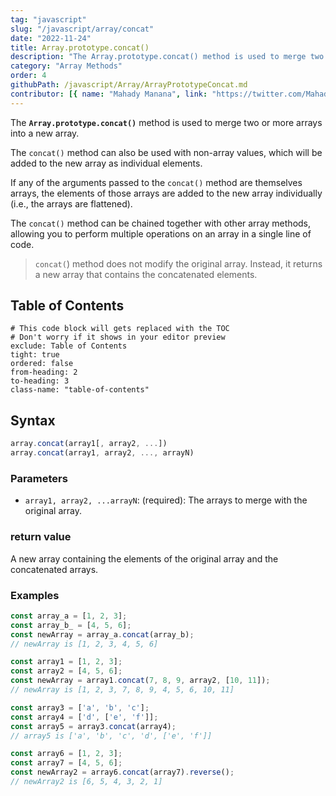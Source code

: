 ```yaml
---
tag: "javascript"
slug: "/javascript/array/concat"
date: "2022-11-24"
title: Array.prototype.concat()
description: "The Array.prototype.concat() method is used to merge two or more arrays into a new array."
category: "Array Methods"
order: 4
githubPath: /javascript/Array/ArrayPrototypeConcat.md
contributor: [{ name: "Mahady Manana", link: "https://twitter.com/MahadyManana" }]
---
```



The **`Array.prototype.concat()`** method is used to merge two or more arrays into a new array.

The `concat()` method can also be used with non-array values, which will be added to the new array as individual elements.

If any of the arguments passed to the `concat()` method are themselves arrays, the elements of those arrays are added to the new array individually (i.e., the arrays are flattened).

The `concat()` method can be chained together with other array methods, allowing you to perform multiple operations on an array in a single line of code.

> `concat(`) method does not modify the original array. Instead, it returns a new array that contains the concatenated elements.

## Table of Contents

```toc
# This code block will gets replaced with the TOC
# Don't worry if it shows in your editor preview
exclude: Table of Contents
tight: true
ordered: false
from-heading: 2
to-heading: 3
class-name: "table-of-contents"
```

## Syntax

```javascript
array.concat(array1[, array2, ...])
array.concat(array1, array2, ..., arrayN)

```

### Parameters

- `array1, array2, ...arrayN`:  (required): The arrays to merge with the original array.

### return value

A new array containing the elements of the original array and the concatenated arrays.

### Examples

```javascript
const array_a = [1, 2, 3];
const array_b_ = [4, 5, 6];
const newArray = array_a.concat(array_b);
// newArray is [1, 2, 3, 4, 5, 6]

const array1 = [1, 2, 3];
const array2 = [4, 5, 6];
const newArray = array1.concat(7, 8, 9, array2, [10, 11]);
// newArray is [1, 2, 3, 7, 8, 9, 4, 5, 6, 10, 11]

const array3 = ['a', 'b', 'c'];
const array4 = ['d', ['e', 'f']];
const array5 = array3.concat(array4);
// array5 is ['a', 'b', 'c', 'd', ['e', 'f']]

const array6 = [1, 2, 3];
const array7 = [4, 5, 6];
const newArray2 = array6.concat(array7).reverse();
// newArray2 is [6, 5, 4, 3, 2, 1]

```

